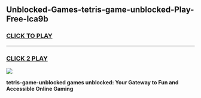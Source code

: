 
## Unblocked-Games-tetris-game-unblocked-Play-Free-lca9b
<h3>
<a href="https://premium76.site?title=tetris-game-unblocked&ref=23A">CLICK TO PLAY</a></h3>
<hr>

<h3>
<a href="https://premium76.site?title=tetris-game-unblocked&ref=23A">CLICK 2 PLAY</a>
  
</h3>

<a href="https://premium76.site?title=tetris-game-unblocked&ref=23A"><img src="https://clearcache.store/games.png"></a>


**tetris-game-unblocked games unblocked: Your Gateway to Fun and Accessible Online Gaming**

